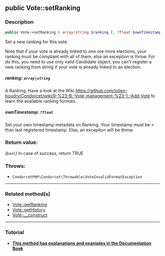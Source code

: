 ## public Vote::setRanking

### Description    

```php
public Vote->setRanking ( array|string $ranking [, ?float $ownTimestamp = null] ): bool
```

Set a new ranking for this vote.

Note that if your vote is already linked to one ore more elections, your ranking must be compliant with all of them, else an exception is throw. For do this, you need to use only valid Candidate object, you can't register a new ranking from string if your vote is already linked to an election.
    

##### **ranking:** *```array|string```*   
A Ranking. Have a look at the Wiki https://github.com/julien-boudry/Condorcet/wiki/II-%23-B.-Vote-management-%23-1.-Add-Vote to learn the available ranking formats.    


##### **ownTimestamp:** *```?float```*   
Set your own timestamp metadata on Ranking. Your timestamp must be > than last registered timestamp. Else, an exception will be throw.    


### Return value:   

*(```bool```)* In case of success, return TRUE



### Throws:   

* ```CondorcetPHP\Condorcet\Throwable\VoteInvalidFormatException```

---------------------------------------

### Related method(s)      

* [Vote::getRanking](../Vote%20Class/public%20Vote--getRanking.md)    
* [Vote::getHistory](../Vote%20Class/public%20Vote--getHistory.md)    
* [Vote::__construct](../Vote%20Class/public%20Vote--__construct.md)    

---------------------------------------

### Tutorial

* **[This method has explanations and examples in the Documentation Book](https://condorcetphp.github.io/Documentation-Book/#/3.AsPhpLibrary/5.Votes/1.AddVotes)**    

